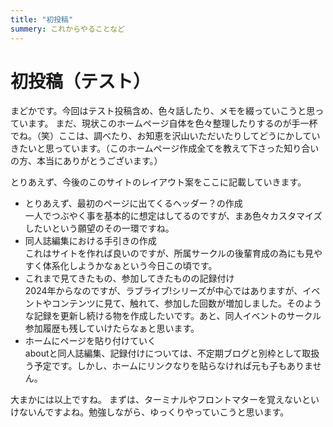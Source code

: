 ```yaml
---
title: "初投稿"
summery: これからやることなど
---
```


# 初投稿（テスト）

まどかです。今回はテスト投稿含め、色々話したり、メモを綴っていこうと思っています。
まだ、現状このホームページ自体を色々整理したりするのが手一杯でね。（笑）ここは、調べたり、お知恵を沢山いただいたりしてどうにかしていきたいと思っています。（このホームページ作成全てを教えて下さった知り合いの方、本当にありがとうございます。）

とりあえず、今後のこのサイトのレイアウト案をここに記載していきます。
- とりあえず、最初のページに出てくるヘッダー？の作成<br>
一人でつぶやく事を基本的に想定はしてるのですが、まあ色々カスタマイズしたいという願望のその一環ですね。
- 同人誌編集における手引きの作成<br>
これはサイトを作れば良いのですが、所属サークルの後輩育成の為にも見やすく体系化しようかなぁという今日この頃です。
- これまで見てきたもの、参加してきたものの記録付け<br>
2024年からなのですが、ラブライブ!シリーズが中心ではありますが、イベントやコンテンツに見て、触れて、参加した回数が増加しました。そのような記録を更新し続ける物を作成したいです。あと、同人イベントのサークル参加履歴も残していけたらなぁと思います。
- ホームにページを貼り付けていく<br>
aboutと同人誌編集、記録付けについては、不定期ブログと別枠として取扱う予定です。しかし、ホームにリンクなりを貼らなければ元も子もありません。

大まかには以上ですね。
まずは、ターミナルやフロントマターを覚えないといけないんですよね。勉強しながら、ゆっくりやっていこうと思います。